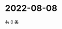 # 2022-08-08

共 0 条

<!-- BEGIN WEIBO -->
<!-- 最后更新时间 Mon Aug 08 2022 18:18:53 GMT+0800 (China Standard Time) -->

<!-- END WEIBO -->
